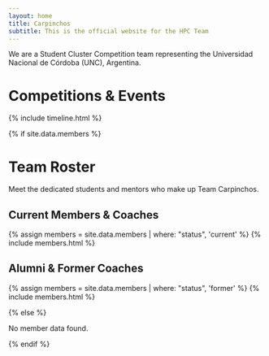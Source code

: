 ```yaml
---
layout: home
title: Carpinchos
subtitle: This is the official website for the HPC Team
---
```



We are a Student Cluster Competition team representing the Universidad Nacional de Córdoba (UNC), Argentina.


# Competitions & Events
{% include timeline.html %}


{% if site.data.members %}

# Team Roster

Meet the dedicated students and mentors who make up Team Carpinchos.

## Current Members & Coaches

{% assign members = site.data.members | where: "status", 'current' %}
{% include members.html %}

## Alumni & Former Coaches

{% assign members = site.data.members | where: "status", 'former' %}
{% include members.html %}

{% else %}
  <p>No member data found.</p>
{% endif %}
